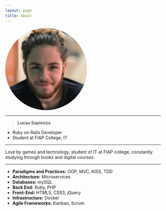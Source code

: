 ```yaml
---
layout: page
title: About
---
```

<style>
img {
  border-radius: 50%;
  margin: auto;
}

p {
  margin: auto;
}

</style>

<img src="/images/pages/about.png" alt="Lucas Sapienza">

---

> **Lucas Sapienza**
* Ruby on Rails Developer
* Student at FIAP College, IT

---

Love by games and technology, student of IT at FIAP college, constantly studying through books and digital courses.

---

* **Paradigms and Practices:** OOP, MVC, KISS, TDD
* **Architecture:** Microservices
* **Databases:** mySQL
* **Back End:** Ruby, PHP
* **Front-End:** HTML5, CSS3, jQuery
* **Infrastructure:** Docker
* **Agile Frameworks:** Kanban, Scrum
